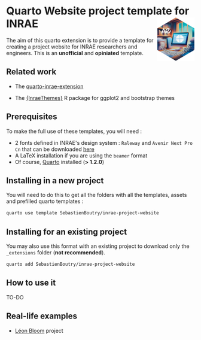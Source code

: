 # Quarto Website project template for INRAE <img src="images/extension-logo.png" align="right" width="20%"/>

The aim of this quarto extension is to provide a template for creating a project website for INRAE researchers and engineers. This is an __unofficial__ and __opiniated__ template.

## Related work

-   The [quarto-inrae-extension](https://github.com/davidcarayon/quarto-inrae-extension)

-   The [{InraeThemes}](https://github.com/davidcarayon/InraeThemes) R package for ggplot2 and bootstrap themes

## Prerequisites

To make the full use of these templates, you will need :

* 2 fonts defined in INRAE's design system : `Raleway` and `Avenir Next Pro Cn` that can be downloaded [here](https://charte-identitaire.intranet.inrae.fr/content/download/3007/30036?version=5)
* A LaTeX installation if you are using the `beamer` format 
* Of course, [Quarto](https://quarto.org/) installed (**> 1.2.0**)

## Installing in a new project

You will need to do this to get all the folders with all the templates, assets and prefilled quarto templates :

```bash
quarto use template SebastienBoutry/inrae-project-website
```

## Installing for an existing project

You may also use this format with an existing project to download only the `_extensions` folder (**not recommended**).

```bash
quarto add SebastienBoutry/inrae-project-website
```

## How to use it

TO-DO

## Real-life examples

* [Léon Bloom](https://projets_eabx.pages.mia.inra.fr/leon-bloom/) project 
